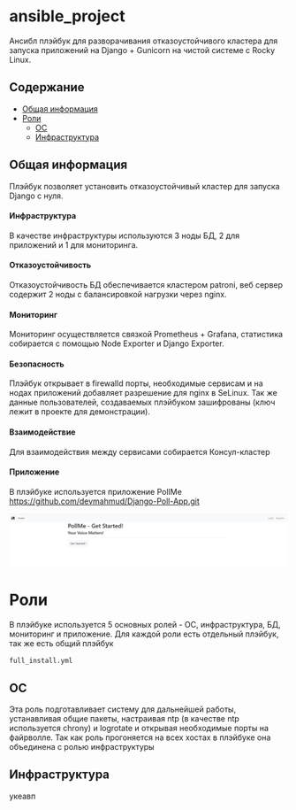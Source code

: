 # ansible_project
Ансибл плэйбук для разворачивания отказоустойчивого кластера для запуска 
приложений на Django + Gunicorn на чистой системе с Rocky Linux.

## Содержание
* [Общая информация](#Общая-информация)
* [Роли](#Роли)
  * [ОС](#ОС)
  * [Инфраструктура](#Инфраструктура-1)

## Общая информация 
Плэйбук позволяет установить отказоустойчивый кластер для запуска
Django с нуля.

#### Инфраструктура
В качестве инфраструктуры используются 3 ноды БД, 2 для приложений
и 1 для мониторинга.

#### Отказоустойчивость
Отказоустойчивость БД обеспечивается кластером patroni, веб сервер 
содержит 2 ноды с балансировкой нагрузки через nginx.

#### Мониторинг
Мониторинг осуществляется связкой Prometheus + Grafana, статистика
собирается с помощью Node Exporter и Django Exporter.

#### Безопасность
Плэйбук открывает в firewalld порты, необходимые сервисам и на 
нодах приложений добавляет разрешение для nginx в SeLinux.
Так же данные пользователей, создаваемых плэйбуком зашифрованы 
(ключ лежит в проекте для демонстрации).

#### Взаимодействие
Для взаимодействия между сервисами собирается Консул-кластер

#### Приложение
В плэйбуке используется приложение PollMe 
https://github.com/devmahmud/Django-Poll-App.git

![PollMe](./Images/PollMe.png)

# Роли
В плэйбуке используется 5 основных ролей - ОС, инфраструктура, БД, 
мониторинг и приложение. Для каждой роли есть отдельный плэйбук, 
так же есть общий плэйбук 
```
full_install.yml
```

## ОС
Эта роль подготавливает систему для дальнейшей работы, устанавливая 
общие пакеты, настраивая ntp (в качестве ntp используется chrony) и 
logrotate и открывая необходимые порты на файрволле. Так как роль 
прогоняется на всех хостах в плэйбуке она объединена с ролью инфраструктуры

## Инфраструктура
укеавп



